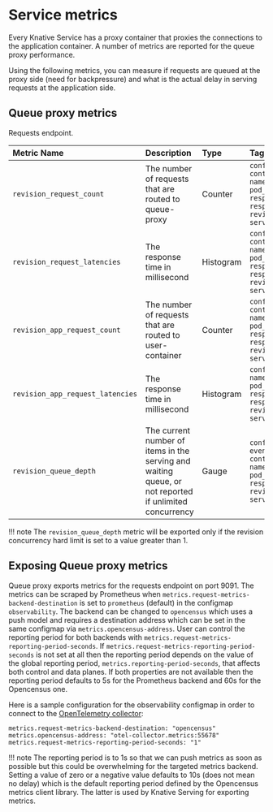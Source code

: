 # Service metrics

Every Knative Service has a proxy container that proxies the connections to the application container. A number of metrics are reported for the queue proxy performance.

Using the following metrics, you can measure if requests are queued at the proxy side (need for backpressure) and what is the actual delay in serving requests at the application side.

## Queue proxy metrics

Requests endpoint.

| Metric Name | Description | Type | Tags | Unit | Status |
|:-|:-|:-|:-|:-|:-|
| ```revision_request_count``` | The number of requests that are routed to queue-proxy | Counter | ```configuration_name```<br>```container_name```<br>```namespace_name```<br>```pod_name```<br>```response_code```<br>```response_code_class```<br>```revision_name```<br>```service_name``` | Dimensionless | Stable |
| ```revision_request_latencies``` | The response time in millisecond | Histogram | ```configuration_name```<br>```container_name```<br>```namespace_name```<br>```pod_name```<br>```response_code```<br>```response_code_class```<br>```revision_name```<br>```service_name``` |  Milliseconds | Stable |
| ```revision_app_request_count``` | The number of requests that are routed to user-container | Counter | ```configuration_name```<br>```container_name```<br>```namespace_name```<br>```pod_name```<br>```response_code```<br>```response_code_class```<br>```revision_name```<br>```service_name``` | Dimensionless | Stable |
| ```revision_app_request_latencies``` | The response time in millisecond |  Histogram | ```configuration_name```<br>```namespace_name```<br>```pod_name```<br>```response_code```<br>```response_code_class```<br>```revision_name```<br>```service_name``` | Milliseconds | Stable |
| ```revision_queue_depth``` | The current number of items in the serving and waiting queue, or not reported if unlimited concurrency | Gauge | ```configuration_name```<br>```event-display```<br>```container_name```<br>```namespace_name```<br>```pod_name```<br>```response_code_class```<br>```revision_name```<br>```service_name``` | Dimensionless | Stable |

!!! note
    The `revision_queue_depth` metric will be exported only if the revision concurrency hard limit is set to a value greater than 1.

## Exposing Queue proxy metrics

Queue proxy exports metrics for the requests endpoint on port 9091. The metrics can be scraped by Prometheus when `metrics.request-metrics-backend-destination` is set to `prometheus` (default) in the configmap `observability`. The backend can be changed to `opencensus` which uses a push model and requires a destination
address which can be set in the same configmap via `metrics.opencensus-address`. User can control the reporting period for both backends with
`metrics.request-metrics-reporting-period-seconds`. If `metrics.request-metrics-reporting-period-seconds` is not set at all then the reporting period depends on the value of the global reporting period, `metrics.reporting-period-seconds`, that affects both control and data planes. If both properties are not available then the reporting period defaults to 5s for the Prometheus backend and 60s for the Opencensus one.

Here is a sample configuration for the observability configmap in order to connect to the [OpenTelemetry collector](../observability/metrics/collecting-metrics.md#understanding-the-collector):

```
metrics.request-metrics-backend-destination: "opencensus"
metrics.opencensus-address: "otel-collector.metrics:55678"
metrics.request-metrics-reporting-period-seconds: "1"
```

!!! note
    The reporting period is to 1s so that we can push metrics as soon as possible but this could be overwhelming for the targeted metrics backend.
    Setting a value of zero or a negative value defaults to 10s (does not mean no delay) which is the default reporting period defined by the Opencensus metrics client library. The latter is used by Knative Serving for exporting metrics.
